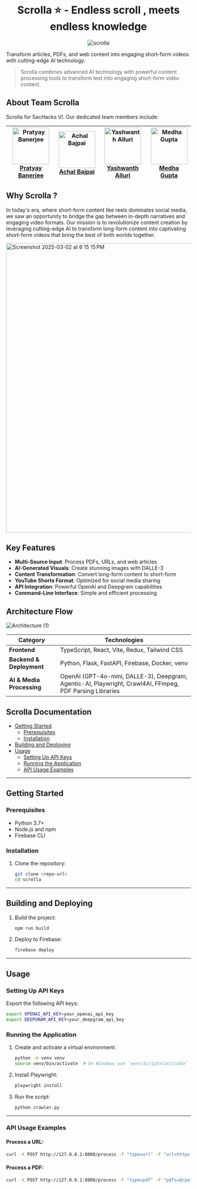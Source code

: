 <div align="center">

# Scrolla ⭐ - Endless scroll , meets endless knowledge

![scrolla](https://github.com/user-attachments/assets/3cce01de-57e9-41ea-8c77-43517d33ce22)

</div>




Transform articles, PDFs, and web content into engaging short-form videos with cutting-edge AI technology.



> Scrolla combines advanced AI technology with powerful content processing tools to transform text into engaging short-form video content.

## About Team Scrolla

Scrolla for SacHacks VI. Our dedicated team members include:

| <img src="https://github.com/Neilblaze.png?size=100" alt="Pratyay Banerjee" width="100" /><br />[Pratyay Banerjee](https://github.com/Neilblaze) | <img src="https://github.com/achalbajpai.png?size=100" alt="Achal Bajpai" width="100" /><br />[Achal Bajpai](https://github.com/achalbajpai) | <img src="https://github.com/yashalluri.png?size=100" alt="Yashwanth Alluri" width="100" /><br />[Yashwanth Alluri](https://github.com/yashalluri) | <img src="https://github.com/immedha.png?size=100" alt="Medha Gupta" width="100" /><br />[Medha Gupta](https://github.com/immedha) |
| --- | --- | --- | --- |


## Why Scrolla ? 
In today's era, where short-form content like reels dominates social media, we saw an opportunity to bridge the gap between in-depth narratives and engaging video formats. Our mission is to revolutionize content creation by leveraging cutting-edge AI to transform long-form content into captivating short-form videos that bring the best of both worlds together.


<img width="790" alt="Screenshot 2025-03-02 at 6 15 15 PM" src="https://github.com/user-attachments/assets/fda1ba56-34d0-4764-897b-4a3a56b6c000" />
<br> 

## Key Features

- **Multi-Source Input**: Process PDFs, URLs, and web articles
- **AI-Generated Visuals**: Create stunning images with DALLE-3
- **Content Transformation**: Convert long-form content to short-form
- **YouTube Shorts Format**: Optimized for social media sharing
- **API Integration**: Powerful OpenAI and Deepgram capabilities
- **Command-Line Interface**: Simple and efficient processing

## Architecture Flow 

![Architecture (1)](https://github.com/user-attachments/assets/08f970b6-c98b-435d-81be-e9b0a9fb5bdf)

| **Category**           | **Technologies**                                      |
|------------------------|------------------------------------------------------|
| **Frontend**          | TypeScript, React, Vite, Redux, Tailwind CSS         |
| **Backend & Deployment** | Python, Flask, FastAPI, Firebase, Docker, venv     |
| **AI & Media Processing** | OpenAI (GPT-4o-mini, DALLE-3), Deepgram, Agentic-AI, Playwright, Crawl4AI, FFmpeg, PDF Parsing Libraries |  


## Scrolla Documentation

- [Getting Started](#getting-started)
  - [Prerequisites](#prerequisites)
  - [Installation](#installation)
- [Building and Deploying](#building-and-deploying)
- [Usage](#usage)
  - [Setting Up API Keys](#setting-up-api-keys)
  - [Running the Application](#running-the-application)
  - [API Usage Examples](#api-usage-examples)

---

## Getting Started

### Prerequisites

- Python 3.7+
- Node.js and npm
- Firebase CLI

### Installation

1. Clone the repository:
   ```bash
   git clone <repo-url>
   cd scrolla

---

## Building and Deploying

1. Build the project:
   ```bash
   npm run build
   ```

2. Deploy to Firebase:
   ```bash
   firebase deploy
   ```

---

## Usage

### Setting Up API Keys

Export the following API keys:

```bash
export OPENAI_API_KEY=your_openai_api_key
export DEEPGRAM_API_KEY=your_deepgram_api_key
```

### Running the Application

1. Create and activate a virtual environment:
   ```bash
   python -m venv venv
   source venv/bin/activate  # On Windows use `venv\Scripts\activate`
   ```

2. Install Playwright:
   ```bash
   playwright install
   ```

3. Run the script:
   ```bash
   python crawler.py
   ```

---

### API Usage Examples

#### Process a URL:
```bash
curl -X POST http://127.0.0.1:8000/process -F "type=url" -F "url=https://example.com/article"
```

#### Process a PDF:
```bash
curl -X POST http://127.0.0.1:8000/process -F "type=pdf" -F "pdfs=@/path/to/document.pdf"
```





